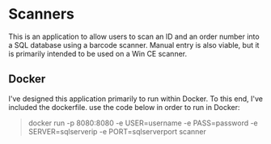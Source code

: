 # Scanners

This is an application to allow users to scan an ID and an order number into a SQL database using a barcode scanner. Manual entry is also viable, but it is primarily intended to be used on a Win CE scanner.

## Docker
I've designed this application primarily to run within Docker. To this end, I've included the dockerfile. use the code below in order to run in Docker:
>docker run -p 8080:8080 -e USER=username -e PASS=password -e SERVER=sqlserverip -e PORT=sqlserverport scanner
